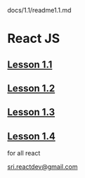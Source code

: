 docs/1.1/readme1.1.md
# React JS
 ## [Lesson 1.1](./docs/1.1/readme-1.1.md#lession1.1)
 ## [Lesson 1.2](./docs/1.2/readme-1.2.md#lession1.2)
 ## [Lesson 1.3](./docs/1.3/readme-1.3.md#lession1.3)
 ## [Lesson 1.4](./docs/1.4/readme-1.4.md#lession1.4)

for all react 

sri.reactdev@gmail.com


